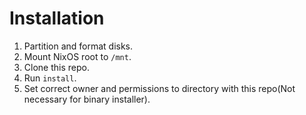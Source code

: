 # Installation

1. Partition and format disks.
2. Mount NixOS root to `/mnt`.
3. Clone this repo.
4. Run `install`.
5. Set correct owner and permissions to directory with this repo(Not necessary for binary installer).
